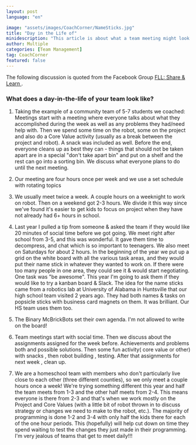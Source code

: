 ```yaml
---
layout: post
language: "en"

image: "assets/images/CoachCorner/NameSticks.jpg"
title: "Day in the Life of"
minidescription: "This article is about what a team meeting might look like."
author: Multiple
categories: [Team Management]
tag: CoachCorner
featured: false
---
```


The following discussion is quoted from the Facebook Group <a href="https://www.facebook.com/groups/FLLShareandLearn/">FLL: Share & Learn </a>.

### What does a day-in-the-life of your team look like?

1. Taking the example of a community team of 5-7 students we coached: Meetings start with a meeting where everyone talks about what they accomplished during the week as well as any problems they had/need help with. Then we spend some time on the robot, some on the project and also do a Core Value activity (usually as a break between the project and robot). A snack was included as well. Before the end, everyone cleans up as best they can - things that should not be taken apart are in a special "don't take apart bin" and put on a shelf and the rest can go into a sorting bin. We discuss what everyone plans to do until the next meeting.

2. Our meeting are four hours once per week and we use a set schedule with rotating topics

3. We usually meet twice a week. A couple hours on a weeknight to work on robot. Then on a weekend got 2-3 hours. We divide it this way since we've found it's easier to get kids to focus on project when they have not already had 6+ hours in school.

4. Last year I pulled a tip from someone & asked the team if they would like 20 minutes of social time before we got going. We meet right after school from 3-5, and this was wonderful. It gave them time to decompress, and chat which is so important to teenagers. We also meet on Saturdays for about 2 hours. In the beginning of the year we put up a grid on the white board with all the various task areas, and they would put their name stick in whatever they wanted to work on. If there were too many people in one area, they could see it & would start negotiating. One task was "be awesome". This year I'm going to ask them if they would like to try a kanban board & Slack. The idea for the name sticks came from a robotics lab at University of Alabama in Huntsville that our high school team visited 2 years ago. They had both names & tasks on popsicle sticks with business card magnets on them. It was brilliant. Our HS team uses them too.

5. The Binary McBrickBots set their own agenda. I'm not allowed to write on the board!

6. Team meetings start with social time. Then we discuss about the assignments assigned for the week before. Achievements and problems both and possible solutions. Then some fun activity( core value or other) with snacks , then robot building , testing. After that assignments for next week , clean up.

7. We are a homeschool team with members who don't particularly live close to each other (three different counties), so we only meet a couple hours once a week! We're trying something different this year and half the team meets from 1-3 and the other half meets from 2-4. This means everyone is there from 2-3 and that's when we work mostly on the Project and Core Values (with a little bit of robot thrown in to discuss strategy or changes we need to make to the robot, etc.). The majority of programming is done 1-2 and 3-4 with only half the kids there for each of the one hour periods. This (hopefully) will help cut down on time they spend waiting to test the changes they just made in their programming. I'm very jealous of teams that get to meet daily!!!

